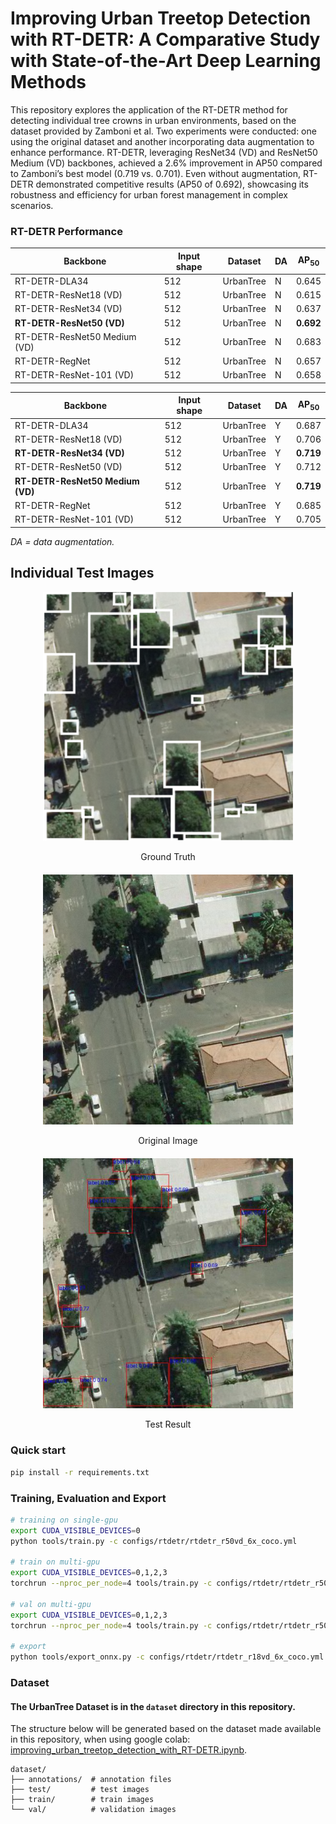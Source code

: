 # Improving Urban Treetop Detection with RT-DETR: A Comparative Study with State-of-the-Art Deep Learning Methods

This repository explores the application of the RT-DETR method for detecting individual tree crowns in urban environments, based on the dataset provided by Zamboni et al. Two experiments were conducted: one using the original dataset and another incorporating data augmentation to enhance performance. RT-DETR, leveraging ResNet34 (VD) and ResNet50 Medium (VD) backbones, achieved a 2.6% improvement in AP50 compared to Zamboni’s best model (0.719 vs. 0.701). Even without augmentation, RT-DETR demonstrated competitive results (AP50 of 0.692), showcasing its robustness and efficiency for urban forest management in complex scenarios. 


### RT-DETR Performance

| Backbone               | Input shape | Dataset       | DA | AP<sub>50</sub> |
|------------------------|-------------|---------------|----|-----------------|
| RT-DETR-DLA34         | 512         | UrbanTree     | N  | 0.645           |
| RT-DETR-ResNet18 (VD) | 512         | UrbanTree     | N  | 0.615           |
| RT-DETR-ResNet34 (VD) | 512         | UrbanTree     | N  | 0.637           |
| **RT-DETR-ResNet50 (VD)** | 512      | UrbanTree     | N  | **0.692**       |
| RT-DETR-ResNet50 Medium (VD) | 512   | UrbanTree     | N  | 0.683           |
| RT-DETR-RegNet        | 512         | UrbanTree     | N  | 0.657           |
| RT-DETR-ResNet-101 (VD) | 512       | UrbanTree     | N  | 0.658           |


| Backbone               | Input shape | Dataset       | DA | AP<sub>50</sub> |
|------------------------|-------------|---------------|----|-----------------|
| RT-DETR-DLA34         | 512         | UrbanTree     | Y  | 0.687           |
| RT-DETR-ResNet18 (VD) | 512         | UrbanTree     | Y  | 0.706           |
| **RT-DETR-ResNet34 (VD)** | 512      | UrbanTree     | Y  | **0.719**       |
| RT-DETR-ResNet50 (VD) | 512         | UrbanTree     | Y  | 0.712           |
| **RT-DETR-ResNet50 Medium (VD)** | 512 | UrbanTree   | Y  | **0.719**       |
| RT-DETR-RegNet        | 512         | UrbanTree     | Y  | 0.685           |
| RT-DETR-ResNet-101 (VD) | 512       | UrbanTree     | Y  | 0.705           |

*DA = data augmentation.*

## Individual Test Images

<div style="text-align: center; margin-bottom: 20px;">
    <img src="individual_test/84_gt.png" alt="Ground Truth" width="400"/>
    <p>Ground Truth</p>
</div>

<div style="text-align: center; margin-bottom: 20px;">
    <img src="individual_test/84.png" alt="Original Image" width="400"/>
    <p>Original Image</p>
</div>

<div style="text-align: center; margin-bottom: 20px;">
    <img src="individual_test/84_test.png" alt="Test Result" width="400"/>
    <p>Test Result</p>
</div>

### Quick start

```bash
pip install -r requirements.txt
```

### Training, Evaluation and Export
```bash
# training on single-gpu
export CUDA_VISIBLE_DEVICES=0
python tools/train.py -c configs/rtdetr/rtdetr_r50vd_6x_coco.yml

# train on multi-gpu
export CUDA_VISIBLE_DEVICES=0,1,2,3
torchrun --nproc_per_node=4 tools/train.py -c configs/rtdetr/rtdetr_r50vd_6x_coco.yml

# val on multi-gpu
export CUDA_VISIBLE_DEVICES=0,1,2,3
torchrun --nproc_per_node=4 tools/train.py -c configs/rtdetr/rtdetr_r50vd_6x_coco.yml -r path/to/checkpoint --test-only

# export
python tools/export_onnx.py -c configs/rtdetr/rtdetr_r18vd_6x_coco.yml -r path/to/checkpoint --check
```

### Dataset
#### The UrbanTree Dataset is in the `dataset` directory in this repository.
The structure below will be generated based on the dataset made available in this repository, when using google colab: [improving_urban_treetop_detection_with_RT-DETR.ipynb](https://github.com/wedrey/urban-treetop-detection-rt-detr/blob/main/improving_urban_treetop_detection_with_RT-DETR.ipynb).

  ```
  dataset/
  ├── annotations/  # annotation files
  ├── test/         # test images
  ├── train/        # train images
  └── val/          # validation images
  ```
